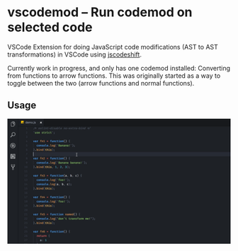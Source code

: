 # vscodemod – Run codemod on selected code

VSCode Extension for doing JavaScript code modifications (AST to AST transformations) in VSCode using [jscodeshift](https://github.com/facebook/jscodeshift).

Currently work in progress, and only has one codemod installed: Converting from functions to arrow functions.
This was originally started as a way to toggle between the two (arrow functions and normal functions).

## Usage

![vscodemod](./assets/vscodemod.gif)